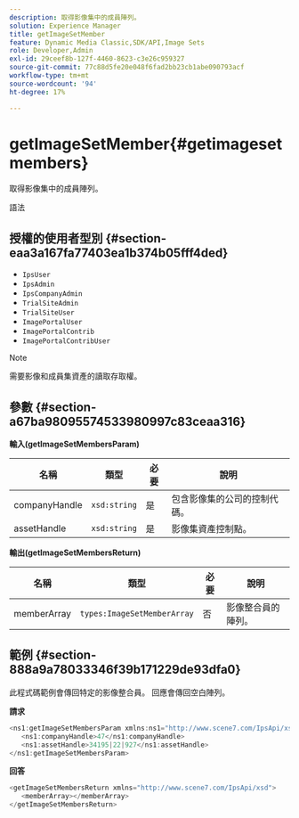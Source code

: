 ```yaml
---
description: 取得影像集中的成員陣列。
solution: Experience Manager
title: getImageSetMember
feature: Dynamic Media Classic,SDK/API,Image Sets
role: Developer,Admin
exl-id: 29ceef8b-127f-4460-8623-c3e26c959327
source-git-commit: 77c88d5fe20e048f6fad2bb23cb1abe090793acf
workflow-type: tm+mt
source-wordcount: '94'
ht-degree: 17%

---
```


# getImageSetMember{#getimagesetmembers}

取得影像集中的成員陣列。

語法

## 授權的使用者型別 {#section-eaa3a167fa77403ea1b374b05fff4ded}

* `IpsUser`
* `IpsAdmin`
* `IpsCompanyAdmin`
* `TrialSiteAdmin`
* `TrialSiteUser`
* `ImagePortalUser`
* `ImagePortalContrib`
* `ImagePortalContribUser`

>[!NOTE]
>
>需要影像和成員集資產的讀取存取權。

## 參數 {#section-a67ba98095574533980997c83ceaa316}

**輸入(getImageSetMembersParam)**

| 名稱 | 類型 | 必要 | 說明 |
|---|---|---|---|
| companyHandle | `xsd:string` | 是 | 包含影像集的公司的控制代碼。 |
| assetHandle | `xsd:string` | 是 | 影像集資產控制點。 |

**輸出(getImageSetMembersReturn)**

| 名稱 | 類型 | 必要 | 說明 |
|---|---|---|---|
| memberArray | `types:ImageSetMemberArray` | 否 | 影像整合員的陣列。 |

## 範例 {#section-888a9a78033346f39b171229de93dfa0}

此程式碼範例會傳回特定的影像整合員。 回應會傳回空白陣列。

**請求**

```java
<ns1:getImageSetMembersParam xmlns:ns1="http://www.scene7.com/IpsApi/xsd">
   <ns1:companyHandle>47</ns1:companyHandle>
   <ns1:assetHandle>34195|22|927</ns1:assetHandle>
</ns1:getImageSetMembersParam>
```

**回答**

```java
<getImageSetMembersReturn xmlns="http://www.scene7.com/IpsApi/xsd">
   <memberArray></memberArray>
</getImageSetMembersReturn>
```

